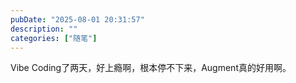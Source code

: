 ```yaml
---
pubDate: "2025-08-01 20:31:57"
description: ""
categories: ["随笔"]
---
```

Vibe Coding了两天，好上瘾啊，根本停不下来，Augment真的好用啊。
